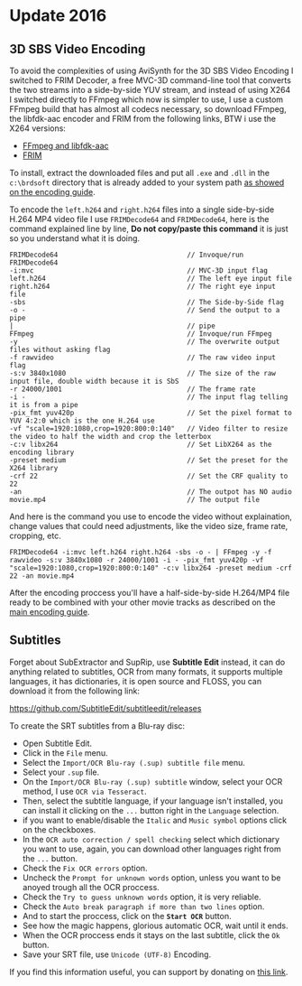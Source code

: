 # Update 2016

## 3D SBS Video Encoding
To avoid the complexities of using AviSynth for the 3D SBS Video Encoding I switched to FRIM Decoder, a free MVC-3D command-line tool that converts the two streams into a side-by-side YUV stream, and instead of using X264 I switched directly to FFmpeg which now is simpler to use, I use a custom FFmpeg build that has almost all codecs necessary, so download FFmpeg, the libfdk-aac encoder and FRIM from the following links, BTW i use the X264 versions:


* [FFmpeg and libfdk-aac](http://oss.netfarm.it/mplayer/)
* [FRIM](http://www.videohelp.com/software/FRIM)

To install, extract the downloaded files and put all `.exe` and `.dll` in the `c:\brdsoft` directory that is already added to your system path [as showed on the encoding guide](guide_en.md#system-preparation).

To encode the `left.h264` and `right.h264` files into a single side-by-side H.264 MP4 video file I use `FRIMDecode64` and `FRIMDecode64`, here is the command explained line by line, **Do not copy/paste this command** it is just so you understand what it is doing.

```
FRIMDecode64 								// Invoque/run FRIMDecode64
-i:mvc 										// MVC-3D input flag
left.h264 									// The left eye input file
right.h264 									// The right eye input file
-sbs 										// The Side-by-Side flag
-o - 										// Send the output to a pipe
| 											// pipe
FFmpeg 										// Invoque/run FFmpeg
-y 											// The overwrite output files without asking flag
-f rawvideo 								// The raw video input flag
-s:v 3840x1080 								// The size of the raw input file, double width because it is SbS
-r 24000/1001 								// The frame rate
-i - 										// The input flag telling it is from a pipe
-pix_fmt yuv420p 							// Set the pixel format to YUV 4:2:0 which is the one H.264 use
-vf "scale=1920:1080,crop=1920:800:0:140" 	// Video filter to resize the video to half the width and crop the letterbox
-c:v libx264 								// Set LibX264 as the encoding library
-preset medium 								// Set the preset for the X264 library
-crf 22 									// Set the CRF quality to 22
-an 										// The outpot has NO audio
movie.mp4 									// The output file
```

And here is the command you use to encode the video without explaination, change values that could need adjustments, like the video size, frame rate, cropping, etc.
```
FRIMDecode64 -i:mvc left.h264 right.h264 -sbs -o - | FFmpeg -y -f rawvideo -s:v 3840x1080 -r 24000/1001 -i - -pix_fmt yuv420p -vf "scale=1920:1080,crop=1920:800:0:140" -c:v libx264 -preset medium -crf 22 -an movie.mp4
```

After the encoding proccess you'll have a half-side-by-side H.264/MP4 file ready to be combined with your other movie tracks as described on the [main encoding guide](guide_en.md).

## Subtitles
Forget about SubExtractor and SupRip, use **Subtitle Edit** instead, it can do anything related to subtitles, OCR from many formats, it supports multiple languages, it has dictionaries, it is open source and FLOSS, you can download it from the following link:

https://github.com/SubtitleEdit/subtitleedit/releases

To create the SRT subtitles from a Blu-ray disc:
* Open Subtitle Edit.
* Click in the `File` menu.
* Select the `Import/OCR Blu-ray (.sup) subtitle file` menu.
* Select your `.sup` file.
* On the `Import/OCR Blu-ray (.sup) subtitle` window, select your OCR method, I use `OCR via Tesseract`.
* Then, select the subtitle language, if your language isn't installed, you can install it clicking on the `...` button right in the `Language` selection.
* if you want to enable/disable the `Italic` and `Music symbol` options click on the checkboxes.
* In the `OCR auto correction / spell checking` select which dictionary you want to use, again, you can download other languages right from the `...` button.
* Check the `Fix OCR errors` option.
* Uncheck the `Prompt for unknown words` option, unless you want to be anoyed trough all the OCR proccess.
* Check the `Try to guess unknown words` option, it is very reliable.
* Check the `Auto break paragraph if more than two lines` option.
* And to start the proccess, click on the **`Start OCR`** button.
* See how the magic happens, glorious automatic OCR, wait until it ends.
* When the OCR proccess ends it stays on the last subtitle, click the `Ok` button.
* Save your SRT file, use `Unicode (UTF-8)` Encoding.

If you find this information useful, you can support by donating on [this link](http://rodrigopolo.com/about/wp-stream-video/donate).